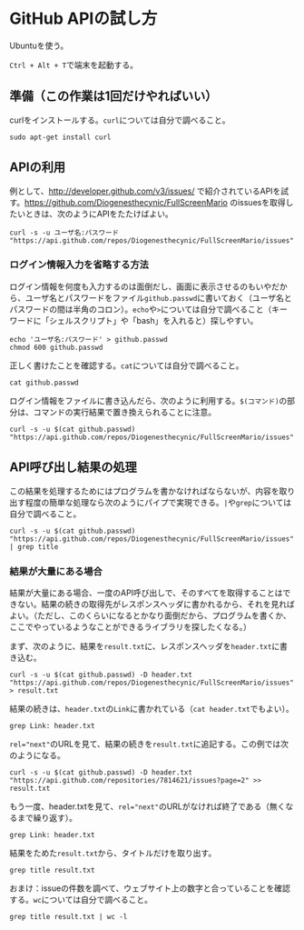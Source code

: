 # GitHub APIの試し方

Ubuntuを使う。

`Ctrl + Alt + T`で端末を起動する。

## 準備（この作業は1回だけやればいい）

curlをインストールする。`curl`については自分で調べること。

```
sudo apt-get install curl
```

## APIの利用

例として、http://developer.github.com/v3/issues/ で紹介されているAPIを試す。https://github.com/Diogenesthecynic/FullScreenMario のissuesを取得したいときは、次のようにAPIをたたけばよい。

```
curl -s -u ユーザ名:パスワード "https://api.github.com/repos/Diogenesthecynic/FullScreenMario/issues"
```

### ログイン情報入力を省略する方法

ログイン情報を何度も入力するのは面倒だし、画面に表示させるのもいやだから、ユーザ名とパスワードをファイル`github.passwd`に書いておく（ユーザ名とパスワードの間は半角のコロン）。`echo`や`>`については自分で調べること（キーワードに「シェルスクリプト」や「bash」を入れると）探しやすい。

```
echo 'ユーザ名:パスワード' > github.passwd
chmod 600 github.passwd
```

正しく書けたことを確認する。`cat`については自分で調べること。

```
cat github.passwd
```

ログイン情報をファイルに書き込んだら、次のように利用する。`$(コマンド)`の部分は、コマンドの実行結果で置き換えられることに注意。

```
curl -s -u $(cat github.passwd) "https://api.github.com/repos/Diogenesthecynic/FullScreenMario/issues"
```

## API呼び出し結果の処理

この結果を処理するためにはプログラムを書かなければならないが、内容を取り出す程度の簡単な処理なら次のようにパイプで実現できる。`|`や`grep`については自分で調べること。

```
curl -s -u $(cat github.passwd) "https://api.github.com/repos/Diogenesthecynic/FullScreenMario/issues" | grep title
```

### 結果が大量にある場合

結果が大量にある場合、一度のAPI呼び出しで、そのすべてを取得することはできない。結果の続きの取得先がレスポンスヘッダに書かれるから、それを見ればよい。（ただし、このくらいになるとかなり面倒だから、プログラムを書くか、ここでやっているようなことができるライブラリを探したくなる。）

まず、次のように、結果を`result.txt`に、レスポンスヘッダを`header.txt`に書き込む。

```
curl -s -u $(cat github.passwd) -D header.txt "https://api.github.com/repos/Diogenesthecynic/FullScreenMario/issues" > result.txt
```

結果の続きは、`header.txt`の`Link`に書かれている（`cat header.txt`でもよい）。

```
grep Link: header.txt
```

`rel="next"`のURLを見て、結果の続きを`result.txt`に追記する。この例では次のようになる。

```
curl -s -u $(cat github.passwd) -D header.txt "https://api.github.com/repositories/7814621/issues?page=2" >> result.txt
```

もう一度、header.txtを見て、`rel="next"`のURLがなければ終了である（無くなるまで繰り返す）。

```
grep Link: header.txt
```

結果をためた`result.txt`から、タイトルだけを取り出す。

```
grep title result.txt
```

おまけ：issueの件数を調べて、ウェブサイト上の数字と合っていることを確認する。`wc`については自分で調べること。

```
grep title result.txt | wc -l
```
